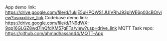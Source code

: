App demo link: https://drive.google.com/file/d/1ukjE5uHPQWS1JUIVRhJ93pIWE6p03cBO/view?usp=drive_link
Codebase demo link: https://drive.google.com/file/d/1N9dWX-9qp16GLGZ8wd7inQfdXM57gFTa/view?usp=drive_link
MQTT Task repo: https://github.com/ahmadhassan44/MQTT-App
